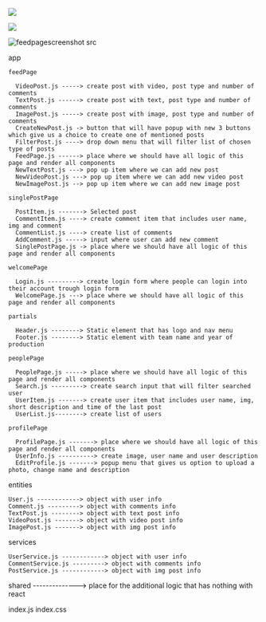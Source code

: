 

![](https://screenshotscdn.firefoxusercontent.com/images/c02ed3b0-59bb-4bdc-8dec-de2248c7c523.png)

![](https://screenshotscdn.firefoxusercontent.com/images/a3f3962f-be5c-4c16-9ead-b597d7eb7693.png)

![feedpagescreenshot](https://user-images.githubusercontent.com/24230243/38755719-1316bfae-3f67-11e8-8ff0-012600e1cd7f.PNG)
src

  app

    feedPage 

      VideoPost.js -----> create post with video, post type and number of comments
      TextPost.js ------> create post with text, post type and number of comments
      ImagePost.js -----> create post with image, post type and number of comments
      CreateNewPost.js -> button that will have popup with new 3 buttons which give us a choice to create one of mentioned posts 
      FilterPost.js ----> drop down menu that will filter list of chosen type of posts
      FeedPage.js ------> place where we should have all logic of this page and render all components
      NewTextPost.js ---> pop up item where we can add new post
      NewVideoPost.js ---> pop up item where we can add new video post
      NewImagePost.js --> pop up item where we can add new image post

    singlePostPage

      PostItem.js -------> Selected post
      CommentItem.js ----> create comment item that includes user name, img and comment
      CommentList.js ----> create list of comments
      AddComment.js -----> input where user can add new comment
      SinglePostPage.js -> place where we should have all logic of this page and render all components

    welcomePage

      Login.js ---------> create login form where people can login into their account trough login form
      WelcomePage.js ---> place where we should have all logic of this page and render all components

    partials 

      Header.js --------> Static element that has logo and nav menu
      Footer.js --------> Static element with team name and year of production

    peoplePage

      PeoplePage.js -----> place where we should have all logic of this page and render all components
      Search.js ---------> create search input that will filter searched user 
      UserItem.js -------> create user item that includes user name, img, short description and time of the last post
      UserList.js--------> create list of users

    profilePage

      ProfilePage.js -------> place where we should have all logic of this page and render all components
      UserInfo.js ----------> create image, user name and user description
      EditProfile.js -------> popup menu that gives us option to upload a photo, change name and description

  entities

    User.js ------------> object with user info
    Comment.js ---------> object with comments info
    TextPost.js --------> object with text post info
    VideoPost.js -------> object with video post info
    ImagePost.js -------> object with img post info

  services

    UserService.js ------------> object with user info
    CommentService.js ---------> object with comments info
    PostService.js ------------> object with img post info
  
  shared --------------> place for the additional logic that has nothing with react

index.js
index.css
